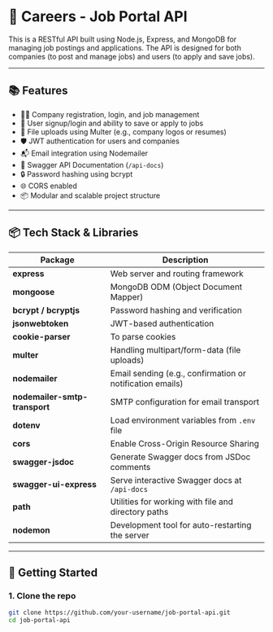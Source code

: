 # 💼 Careers - Job Portal API

This is a RESTful API built using Node.js, Express, and MongoDB for managing job postings and applications. The API is designed for both companies (to post and manage jobs) and users (to apply and save jobs).

---

## 📚 Features

- 🧑‍💼 Company registration, login, and job management
- 👤 User signup/login and ability to save or apply to jobs
- 📂 File uploads using Multer (e.g., company logos or resumes)
- 🛡️ JWT authentication for users and companies
- 📬 Email integration using Nodemailer
- 📃 Swagger API Documentation (`/api-docs`)
- 🔒 Password hashing using bcrypt
- 🌐 CORS enabled
- 📦 Modular and scalable project structure

---

## 📦 Tech Stack & Libraries

| Package                  | Description                                                   |
|--------------------------|---------------------------------------------------------------|
| **express**              | Web server and routing framework                             |
| **mongoose**             | MongoDB ODM (Object Document Mapper)                         |
| **bcrypt / bcryptjs**    | Password hashing and verification                            |
| **jsonwebtoken**         | JWT-based authentication                                     |
| **cookie-parser**        | To parse cookies                                              |
| **multer**               | Handling multipart/form-data (file uploads)                  |
| **nodemailer**           | Email sending (e.g., confirmation or notification emails)     |
| **nodemailer-smtp-transport** | SMTP configuration for email transport               |
| **dotenv**               | Load environment variables from `.env` file                  |
| **cors**                 | Enable Cross-Origin Resource Sharing                         |
| **swagger-jsdoc**        | Generate Swagger docs from JSDoc comments                    |
| **swagger-ui-express**   | Serve interactive Swagger docs at `/api-docs`                |
| **path**                 | Utilities for working with file and directory paths          |
| **nodemon**              | Development tool for auto-restarting the server              |

---

## 🚀 Getting Started

### 1. Clone the repo

```bash
git clone https://github.com/your-username/job-portal-api.git
cd job-portal-api

